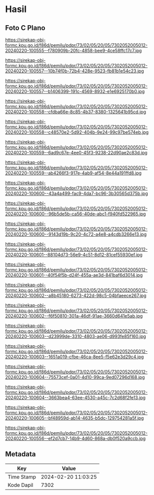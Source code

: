 # Hasil

## Foto C Plano

https://sirekap-obj-formc.kpu.go.id/f86d/pemilu/pdpr/73/02/05/20/05/7302052005012-20240220-100555--f780909b-20fc-4858-bee9-4ce58ffc17c7.jpg

https://sirekap-obj-formc.kpu.go.id/f86d/pemilu/pdpr/73/02/05/20/05/7302052005012-20240220-100557--10b74f0b-72b4-428e-9523-fb81b1e54c23.jpg

https://sirekap-obj-formc.kpu.go.id/f86d/pemilu/pdpr/73/02/05/20/05/7302052005012-20240220-100557--b1406399-191c-4569-8932-e1e6925170b0.jpg

https://sirekap-obj-formc.kpu.go.id/f86d/pemilu/pdpr/73/02/05/20/05/7302052005012-20240220-100558--cfdba66e-8c85-4b37-8380-1325641b95cd.jpg

https://sirekap-obj-formc.kpu.go.id/f86d/pemilu/pdpr/73/02/05/20/05/7302052005012-20240220-100558--c48570e2-5d92-404b-9e24-99c97be574eb.jpg

https://sirekap-obj-formc.kpu.go.id/f86d/pemilu/pdpr/73/02/05/20/05/7302052005012-20240220-100559--6ad9c67e-4ee0-45f3-9238-22d90ae2c83d.jpg

https://sirekap-obj-formc.kpu.go.id/f86d/pemilu/pdpr/73/02/05/20/05/7302052005012-20240220-100559--ab4266f3-917e-4ab9-af54-8e44a191ffd8.jpg

https://sirekap-obj-formc.kpu.go.id/f86d/pemilu/pdpr/73/02/05/20/05/7302052005012-20240220-100600--43a4a499-fac9-4da7-bc96-3b30565d375b.jpg

https://sirekap-obj-formc.kpu.go.id/f86d/pemilu/pdpr/73/02/05/20/05/7302052005012-20240220-100600--96b5de5b-ca56-40de-abc1-f940fd522965.jpg

https://sirekap-obj-formc.kpu.go.id/f86d/pemilu/pdpr/73/02/05/20/05/7302052005012-20240220-100600--9143d19b-9c20-4c72-a4e8-a4cdb3266e13.jpg

https://sirekap-obj-formc.kpu.go.id/f86d/pemilu/pdpr/73/02/05/20/05/7302052005012-20240220-100601--88104d73-56e9-4c51-8d12-81cef55930ef.jpg

https://sirekap-obj-formc.kpu.go.id/f86d/pemilu/pdpr/73/02/05/20/05/7302052005012-20240220-100601--40f54f5b-d24f-455a-ae3d-841baf6d3014.jpg

https://sirekap-obj-formc.kpu.go.id/f86d/pemilu/pdpr/73/02/05/20/05/7302052005012-20240220-100602--a8b45180-6273-422d-98c5-04bfaeece267.jpg

https://sirekap-obj-formc.kpu.go.id/f86d/pemilu/pdpr/73/02/05/20/05/7302052005012-20240220-100602--f6f50810-301a-46df-91ae-3660d641e5ab.jpg

https://sirekap-obj-formc.kpu.go.id/f86d/pemilu/pdpr/73/02/05/20/05/7302052005012-20240220-100603--d23999de-3310-4803-ae06-d993fe85f160.jpg

https://sirekap-obj-formc.kpu.go.id/f86d/pemilu/pdpr/73/02/05/20/05/7302052005012-20240220-100603--1651a019-cfbe-46ca-8ee5-f5e62e3d29c4.jpg

https://sirekap-obj-formc.kpu.go.id/f86d/pemilu/pdpr/73/02/05/20/05/7302052005012-20240220-100604--75573cef-0a01-4d10-99ca-9ed07296d168.jpg

https://sirekap-obj-formc.kpu.go.id/f86d/pemilu/pdpr/73/02/05/20/05/7302052005012-20240220-100604--3663bea4-63ee-4530-a45c-7c2d68f2fe13.jpg

https://sirekap-obj-formc.kpu.go.id/f86d/pemilu/pdpr/73/02/05/20/05/7302052005012-20240220-100605--bf48959d-ab14-4635-b5dc-129754281a5f.jpg

https://sirekap-obj-formc.kpu.go.id/f86d/pemilu/pdpr/73/02/05/20/05/7302052005012-20240220-100556--ef2d7cb7-14b9-4d60-868a-db0f520a9ccb.jpg


## Metadata

| Key        | Value               |
| ---------- | ------------------- |
| Time Stamp | 2024-02-20 11:03:25 |
| Kode Dapil | 7302                |



